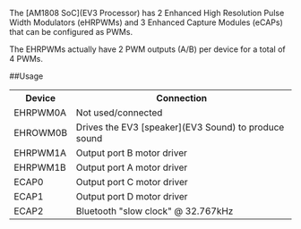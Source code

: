 The [AM1808 SoC](EV3 Processor) has 2 Enhanced High Resolution Pulse Width
Modulators (eHRPWMs) and 3 Enhanced Capture Modules (eCAPs) that can be configured as PWMs.

The EHRPWMs actually have 2 PWM outputs (A/B) per device for a total of 4 PWMs.

##Usage
<table>
<tr><th>Device<th>Connection
<tr><td>EHRPWM0A<td>Not used/connected
<tr><td>EHROWM0B<td>Drives the EV3 [speaker](EV3 Sound) to produce sound
<tr><td>EHRPWM1A<td>Output port B motor driver
<tr><td>EHRPWM1B<td>Output port A motor driver
<tr><td>ECAP0<td>Output port C motor driver
<tr><td>ECAP1<td>Output port D motor driver
<tr><td>ECAP2<td>Bluetooth "slow clock" @ 32.767kHz
</table>